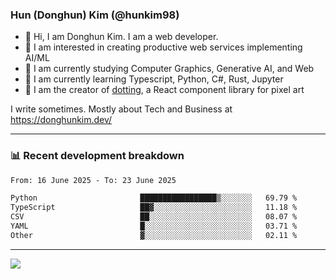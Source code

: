 ### Hun (Donghun) Kim (@hunkim98)

- 👋 Hi, I am Donghun Kim. I am a web developer. 
- 🤔 I am interested in creating productive web services implementing AI/ML
- 🔭 I am currently studying Computer Graphics, Generative AI, and Web 
- 🌱 I am currently learning Typescript, Python, C#, Rust, Jupyter
- 🎨 I am the creator of [dotting](https://github.com/hunkim98/dotting), a React component library for pixel art

I write sometimes. Mostly about Tech and Business at https://donghunkim.dev/

---
### 📊 Recent development breakdown
<!--START_SECTION:waka-->

```txt
From: 16 June 2025 - To: 23 June 2025

Python                       █████████████████▒░░░░░░░   69.79 %
TypeScript                   ██▓░░░░░░░░░░░░░░░░░░░░░░   11.18 %
CSV                          ██░░░░░░░░░░░░░░░░░░░░░░░   08.07 %
YAML                         █░░░░░░░░░░░░░░░░░░░░░░░░   03.71 %
Other                        ▓░░░░░░░░░░░░░░░░░░░░░░░░   02.11 %
```

<!--END_SECTION:waka-->
---

<!-- <div align='center'> -->
  <img align="center" src="https://github-readme-stats.vercel.app/api?username=hunkim98&theme=dark&show_icons=true"/>
<!-- </div> -->
<!--
**hunkim98/hunkim98** is a ✨ _special_ ✨ repository because its `README.md` (this file) appears on your GitHub profile.

Here are some ideas to get you started:

- 🔭 I’m currently working on ...
- 🌱 I’m currently learning ...
- 👯 I’m looking to collaborate on ...
- 🤔 I’m looking for help with ...
- 💬 Ask me about ...
- 📫 How to reach me: ...
- 😄 Pronouns: ...
- ⚡ Fun fact: ...
-->
